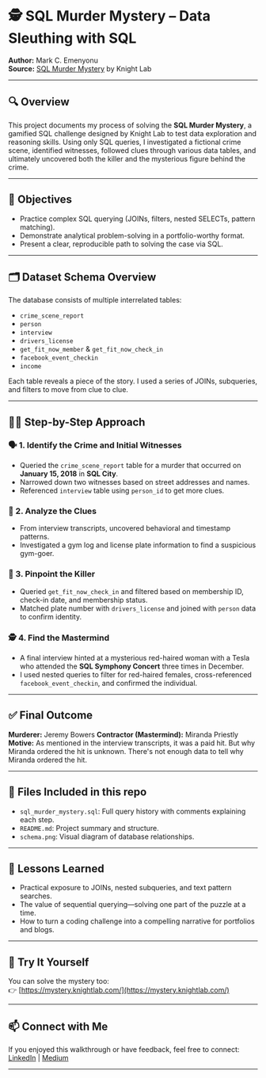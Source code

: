 # 🕵️ SQL Murder Mystery – Data Sleuthing with SQL

**Author:** Mark C. Emenyonu  
**Source:** [SQL Murder Mystery](https://mystery.knightlab.com/) by Knight Lab

---

## 🔍 Overview

This project documents my process of solving the **SQL Murder Mystery**, a gamified SQL challenge designed by Knight Lab to test data exploration and reasoning skills. Using only SQL queries, I investigated a fictional crime scene, identified witnesses, followed clues through various data tables, and ultimately uncovered both the killer and the mysterious figure behind the crime.

---

## 📌 Objectives

- Practice complex SQL querying (JOINs, filters, nested SELECTs, pattern matching).
- Demonstrate analytical problem-solving in a portfolio-worthy format.
- Present a clear, reproducible path to solving the case via SQL.

---

## 🗂️ Dataset Schema Overview

The database consists of multiple interrelated tables:

- `crime_scene_report`
- `person`
- `interview`
- `drivers_license`
- `get_fit_now_member` & `get_fit_now_check_in`
- `facebook_event_checkin`
- `income`

Each table reveals a piece of the story. I used a series of JOINs, subqueries, and filters to move from clue to clue.

---

## 🚶‍♂️ Step-by-Step Approach

### 🗣️ 1. Identify the Crime and Initial Witnesses
- Queried the `crime_scene_report` table for a murder that occurred on **January 15, 2018** in **SQL City**.
- Narrowed down two witnesses based on street addresses and names.
- Referenced `interview` table using `person_id` to get more clues.

### 🧩 2. Analyze the Clues
- From interview transcripts, uncovered behavioral and timestamp patterns.
- Investigated a gym log and license plate information to find a suspicious gym-goer.

### 🎯 3. Pinpoint the Killer
- Queried `get_fit_now_check_in` and filtered based on membership ID, check-in date, and membership status.
- Matched plate number with `drivers_license` and joined with `person` data to confirm identity.

### 🕵️ 4. Find the Mastermind
- A final interview hinted at a mysterious red-haired woman with a Tesla who attended the **SQL Symphony Concert** three times in December.
- I used nested queries to filter for red-haired females, cross-referenced `facebook_event_checkin`, and confirmed the individual.

---

## ✅ Final Outcome

**Murderer:** Jeremy Bowers 
**Contractor (Mastermind):** Miranda Priestly  
**Motive:** As mentioned in the interview transcripts, it was a paid hit. But why Miranda ordered the hit is unknown. There's not enough data to tell why Miranda ordered the hit.

---

## 📁 Files Included in this repo

- `sql_murder_mystery.sql`: Full query history with comments explaining each step.
- `README.md`: Project summary and structure.
- `schema.png`: Visual diagram of database relationships.

---

## 🧠 Lessons Learned

- Practical exposure to JOINs, nested subqueries, and text pattern searches.
- The value of sequential querying—solving one part of the puzzle at a time.
- How to turn a coding challenge into a compelling narrative for portfolios and blogs.

---

## 🔗 Try It Yourself

You can solve the mystery too:  
👉 [https://mystery.knightlab.com/](https://mystery.knightlab.com/)

---

## 📫 Connect with Me

If you enjoyed this walkthrough or have feedback, feel free to connect:  
[LinkedIn](https://www.linkedin.com/in/chibuikem-mark-emenyonu/) | [Medium](https://medium.com/@markemenyonu)

---

